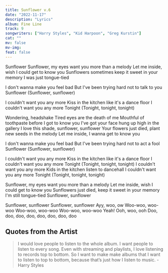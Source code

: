 ```yaml
---
title: Sunflower v.6
date: "2022-11-17"
description: "Lyrics"
album: Fine Line
track: 9
songwriters: ["Harry Styles", "Kid Harpoon", "Greg Kurstin"]
cat: ""
mv: false
mv-img:
feat: false
---
```


<p className="intro">
Sunflower
Sunflower, my eyes want you more than a melody
Let me inside, wish I could get to know you
Sunflowers sometimes keep it sweet in your memory
I was just tongue-tied
</p>

<p className="pre-chorus">
I don't wanna make you feel bad
But I've been trying hard not to talk to you
Sunflower (Sunflower, sunflower)
</p>

<p className="chorus">
I couldn't want you any more
Kiss in the kitchen like it's a dance floor
I couldn't want you any more
Tonight (Tonight, tonight, tonight)
</p>
<p className="verse">
Wondering, headshake
Tired eyes are the death of me
Mouthful of toothpaste before I got to know you
I've got your face hung up high in the gallery
I love this shade, sunflower, sunflower
Your flowers just died, plant new seeds in the melody
Let me inside, I wanna get to know you
</p>
<p className="pre-chorus">
I don't wanna make you feel bad
But I've been trying hard not to act a fool
Sunflower (Sunflower, sunflower)
</p>
<p className="chorus">
I couldn't want you any more
Kiss in the kitchen like it's a dance floor
I couldn't want you any more
Tonight (Tonight, tonight, tonight)
I couldn't want you any more
Kids in the kitchen listen to dancehall
I couldn't want you any more
Tonight (Tonight, tonight, tonight)
</p>
<p className="bridge">
Sunflower, my eyes want you more than a melody
Let me inside, wish I could get to know you
Sunflowers just died, keep it sweet in your memory
I'm still tongue-tied
Sunflower, sunflower
</p>
<p className="outro">
Sunflower, sunflower
Sunflower, sunflower
Ayy, woo, ow
Woo-woo, woo-woo
Woo-woo, woo-woo
Woo-woo, woo-woo
Yeah!
Ooh, woo, ooh
Doo, doo, doo, doo, doo, doo, doo, doo
</p>

## Quotes from the Artist

<blockquote cite="https://www.rollingstone.com/music/music-features/harry-styles-secrets-of-fine-line-926657/">
I would love people to listen to the whole album. I want people to listen to every song. Even with streaming and playlists, I love listening to records top to bottom. So I want to make make albums that I want to listen to top to bottom, because that’s just how I listen to music.
- Harry Styles
</blockquote>
